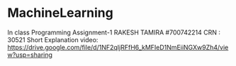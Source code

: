 # MachineLearning
In class Programming Assignment-1
RAKESH TAMIRA
#700742214
CRN : 30521
Short Explanation video: https://drive.google.com/file/d/1NF2qIjRFfH6_kMFIeD1NmEiiNGXw9Zh4/view?usp=sharing
